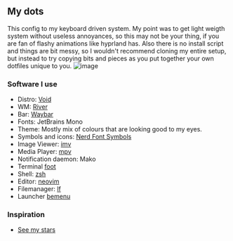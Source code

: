 ## My dots
This config to my keyboard driven system. My point was to get light weigth system without useless annoyances, so this may not be your thing, if you are fan of flashy animations like hyprland has. Also there is no install script and things are bit messy, so I wouldn't recommend cloning my entire setup, but instead to try copying bits and pieces as you put together your own dotfiles unique to you.
![image](https://github.com/bitterhalt/sway-dotfiles/assets/95308907/f107eec3-6b9f-40f9-bdbd-7d68065a51ae)

### Software I use
- Distro: [Void](https://voidlinux.org/)
- WM: [River](https://codeberg.org/river/river)
- Bar: [Waybar](https://github.com/Alexays/Waybar)
- Fonts: JetBrains Mono
- Theme: Mostly mix of colours that are looking good to my eyes.
- Symbols and icons: [Nerd Font Symbols](https://archlinux.org/packages/extra/any/ttf-nerd-fonts-symbols/)
- Image Viewer: [imv](https://sr.ht/~exec64/imv/)
- Media Player: [mpv](https://mpv.io/)
- Notification daemon: Mako
- Terminal [foot](https://codeberg.org/dnkl/foot)
- Shell: [zsh](https://www.zsh.org/)
- Editor: [neovim](https://neovim.io/)
- Filemanager: [lf](https://github.com/gokcehan/lf)
- Launcher [bemenu](https://github.com/Cloudef/bemenu)
### Inspiration
- [See my stars](https://github.com/bitterhalt?tab=stars)
